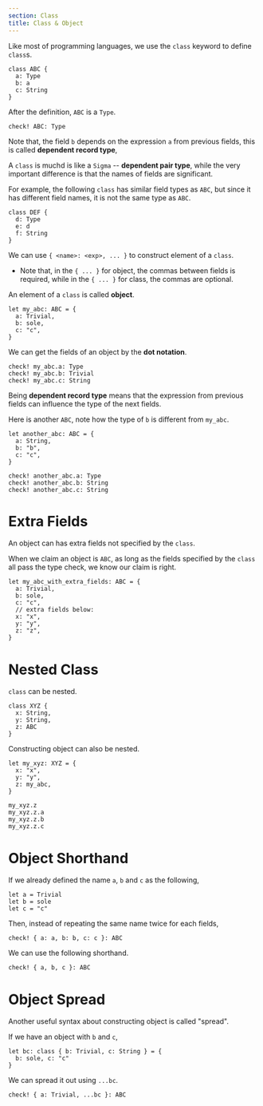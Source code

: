```yaml
---
section: Class
title: Class & Object
---
```


Like most of programming languages,
we use the `class` keyword to define `class`s.

```cicada
class ABC {
  a: Type
  b: a
  c: String
}
```

After the definition, `ABC` is a `Type`.

```cicada
check! ABC: Type
```

Note that, the field `b` depends on the expression `a` from previous fields,
this is called **dependent record type**,

A `class` is muchd is like a `Sigma` -- **dependent pair type**,
while the very important difference is that the names of fields are significant.

For example, the following `class` has similar field types as `ABC`,
but since it has different field names, it is not the same type as `ABC`.

```cicada
class DEF {
  d: Type
  e: d
  f: String
}
```

We can use `{ <name>: <exp>, ... }` to construct element of a `class`.

- Note that, in the `{ ... }` for object, the commas between fields is required,
  while in the `{ ... }` for class, the commas are optional.

An element of a `class` is called **object**.

```cicada
let my_abc: ABC = {
  a: Trivial,
  b: sole,
  c: "c",
}
```

We can get the fields of an object by the **dot notation**.

```cicada
check! my_abc.a: Type
check! my_abc.b: Trivial
check! my_abc.c: String
```

Being **dependent record type** means that
the expression from previous fields can influence the type of the next fields.

Here is another `ABC`, note how the type of `b` is different from `my_abc`.

```cicada
let another_abc: ABC = {
  a: String,
  b: "b",
  c: "c",
}

check! another_abc.a: Type
check! another_abc.b: String
check! another_abc.c: String
```

# Extra Fields

An object can has extra fields not specified by the `class`.

When we claim an object is `ABC`,
as long as the fields specified by the `class` all pass the type check,
we know our claim is right.

```cicada
let my_abc_with_extra_fields: ABC = {
  a: Trivial,
  b: sole,
  c: "c",
  // extra fields below:
  x: "x",
  y: "y",
  z: "z",
}
```

# Nested Class

`class` can be nested.

```cicada
class XYZ {
  x: String,
  y: String,
  z: ABC
}
```

Constructing object can also be nested.

```cicada
let my_xyz: XYZ = {
  x: "x",
  y: "y",
  z: my_abc,
}

my_xyz.z
my_xyz.z.a
my_xyz.z.b
my_xyz.z.c
```

# Object Shorthand

If we already defined the name `a`, `b` and `c` as the following,

```cicada
let a = Trivial
let b = sole
let c = "c"
```

Then, instead of repeating the same name twice for each fields,

```cicada
check! { a: a, b: b, c: c }: ABC
```

We can use the following shorthand.

```cicada
check! { a, b, c }: ABC
```

# Object Spread

Another useful syntax about constructing object is called "spread".

If we have an object with `b` and `c`,

```cicada
let bc: class { b: Trivial, c: String } = {
  b: sole, c: "c"
}
```

We can spread it out using `...bc`.

```cicada
check! { a: Trivial, ...bc }: ABC
```
